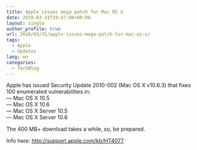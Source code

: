 ```yaml
---
title: Apple issues mega patch for Mac OS X
date: 2010-03-31T19:47:00+00:00
layout: single
author_profile: true
url: 2010/03/31/apple-issues-mega-patch-for-mac-os-x/
tags:
  - Apple
  - Updates
lang: en
categories: 
  - TechBlog
---
```

Apple has issued Security Update 2010-002 (Mac OS X v10.6.3) that fixes 100 enumerated vulnerabilities in:  
— Mac OS X 10.5  
— Mac OS X 10.6  
— Mac OS X Server 10.5  
— Mac OS X Server 10.6

The 400 MB+ download takes a while, so, be prepared.

Info here: <http://support.apple.com/kb/HT4077>